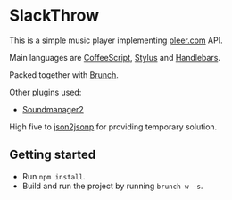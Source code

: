 # SlackThrow
This is a simple music player implementing [pleer.com](http://pleer.com) API.

Main languages are [CoffeeScript](http://coffeescript.org/),
[Stylus](http://learnboost.github.com/stylus/) and
[Handlebars](http://handlebarsjs.com/).

Packed together with [Brunch](http://brunch.io).

Other plugins used:
* [Soundmanager2](http://www.schillmania.com/projects/soundmanager2/)

High five to [json2jsonp](http://json2jsonp.com/) for providing temporary solution.

## Getting started
* Run `npm install`.
* Build and run the project by running `brunch w -s`.
